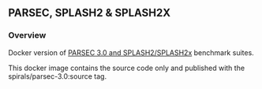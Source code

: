 ## PARSEC, SPLASH2 & SPLASH2X
### Overview
Docker version of [PARSEC 3.0 and SPLASH2/SPLASH2x](http://parsec.cs.princeton.edu) benchmark suites.

This docker image contains the source code only and published with the spirals/parsec-3.0:source tag.